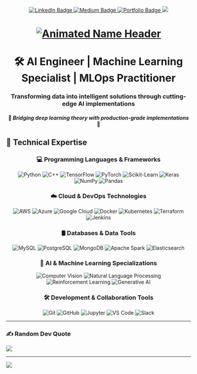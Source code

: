 ###
<div align="center">
  <a href="https://www.linkedin.com/in/yourprofile" target="_blank">
    <img src="https://img.shields.io/badge/-LinkedIn-%230077B5?style=for-the-badge&logo=linkedin&logoColor=white" alt="LinkedIn Badge">
  </a>
  <a href="https://medium.com/@yourprofile" target="_blank">
    <img src="https://img.shields.io/badge/Medium-12100E?style=for-the-badge&logo=medium&logoColor=white" alt="Medium Badge">
  </a>
  <a href="https://yourportfolio.com" target="_blank">
    <img src="https://img.shields.io/badge/Portfolio-%23000000.svg?style=for-the-badge&logo=firefox&logoColor=#FF7139" alt="Portfolio Badge">
  </a>
  <img src="https://visitor-badge.laobi.icu/badge?page_id=maurodesouza.maurodesouza&"  />
</div>
<h1 align="center">
  <a href="https://github.com/KHALgorithm">
    <img src="https://readme-typing-svg.demolab.com?font=Fira+Code&weight=600&size=53&duration=2000&pause=500&color=832d2d&center=true&vCenter=true&width=500&lines=KHALgorithm" alt="Animated Name Header">
  </a>
</h1>



<h1 align="center">🛠️ AI Engineer | Machine Learning Specialist | MLOps Practitioner</h1>
<h3 align="center">Transforming data into intelligent solutions through cutting-edge AI implementations</h3>
<h4 align="center">
  🔭 <em>Bridging deep learning theory with production-grade implementations</em> 🌉
</h4>

## 🔬 Technical Expertise  

<div align="center">  
  <h3>💻 Programming Languages & Frameworks  </h3>
  <img src="https://img.shields.io/badge/Python-3776AB?style=for-the-badge&logo=python&logoColor=white" alt="Python"/>  
  <img src="https://img.shields.io/badge/C++-00599C?style=for-the-badge&logo=c%2B%2B&logoColor=white" alt="C++"/>  
  <img src="https://img.shields.io/badge/TensorFlow-FF6F00?style=for-the-badge&logo=tensorflow&logoColor=white" alt="TensorFlow"/>  
  <img src="https://img.shields.io/badge/PyTorch-EE4C2C?style=for-the-badge&logo=pytorch&logoColor=white" alt="PyTorch"/>  
  <img src="https://img.shields.io/badge/Scikit_Learn-F7931E?style=for-the-badge&logo=scikit-learn&logoColor=white" alt="Scikit-Learn"/>  
  <img src="https://img.shields.io/badge/Keras-D00000?style=for-the-badge&logo=keras&logoColor=white" alt="Keras"/>  
  <img src="https://img.shields.io/badge/NumPy-013243?style=for-the-badge&logo=numpy&logoColor=white" alt="NumPy"/>  
  <img src="https://img.shields.io/badge/Pandas-150458?style=for-the-badge&logo=pandas&logoColor=white" alt="Pandas"/>  
</div>  


<div align="center">  
  <h3>☁️ Cloud & DevOps Technologies</h3>  
  <img src="https://img.shields.io/badge/Amazon_AWS-232F3E?style=for-the-badge&logo=amazon-aws&logoColor=white" alt="AWS"/>  
  <img src="https://img.shields.io/badge/Microsoft_Azure-0089D6?style=for-the-badge&logo=microsoft-azure&logoColor=white" alt="Azure"/>  
  <img src="https://img.shields.io/badge/Google_Cloud-4285F4?style=for-the-badge&logo=google-cloud&logoColor=white" alt="Google Cloud"/>  
  <img src="https://img.shields.io/badge/Docker-2496ED?style=for-the-badge&logo=docker&logoColor=white" alt="Docker"/>  
  <img src="https://img.shields.io/badge/Kubernetes-326CE5?style=for-the-badge&logo=kubernetes&logoColor=white" alt="Kubernetes"/>  
  <img src="https://img.shields.io/badge/Terraform-7B42BC?style=for-the-badge&logo=terraform&logoColor=white" alt="Terraform"/>  
  <img src="https://img.shields.io/badge/Jenkins-D24939?style=for-the-badge&logo=jenkins&logoColor=white" alt="Jenkins"/>  
</div>  

<div align="center">  
  <h3>🛢 Databases & Data Tools</h3>  
  <img src="https://img.shields.io/badge/MySQL-4479A1?style=for-the-badge&logo=mysql&logoColor=white" alt="MySQL"/>  
  <img src="https://img.shields.io/badge/PostgreSQL-336791?style=for-the-badge&logo=postgresql&logoColor=white" alt="PostgreSQL"/>  
  <img src="https://img.shields.io/badge/MongoDB-47A248?style=for-the-badge&logo=mongodb&logoColor=white" alt="MongoDB"/>  
  <img src="https://img.shields.io/badge/Apache_Spark-E25A1C?style=for-the-badge&logo=apache-spark&logoColor=white" alt="Apache Spark"/>  
  <img src="https://img.shields.io/badge/Elasticsearch-005571?style=for-the-badge&logo=elasticsearch&logoColor=white" alt="Elasticsearch"/>  
</div>  

<div align="center">  
  <h3>🧠 AI & Machine Learning Specializations</h3>  
  <img src="https://img.shields.io/badge/Computer_Vision-FF6F61?style=for-the-badge&logo=opencv&logoColor=white" alt="Computer Vision"/>  
  <img src="https://img.shields.io/badge/NLP-4285F4?style=for-the-badge&logo=python&logoColor=white" alt="Natural Language Processing"/>  
  <img src="https://img.shields.io/badge/Reinforcement_Learning-7B42BC?style=for-the-badge&logo=pytorch&logoColor=white" alt="Reinforcement Learning"/>  
  <img src="https://img.shields.io/badge/Generative_AI-00A86B?style=for-the-badge&logo=openai&logoColor=white" alt="Generative AI"/>  
</div>  

<div align="center">  
  <h3>🛠 Development & Collaboration Tools</h3>  
  <img src="https://img.shields.io/badge/Git-F05032?style=for-the-badge&logo=git&logoColor=white" alt="Git"/>  
  <img src="https://img.shields.io/badge/GitHub-181717?style=for-the-badge&logo=github&logoColor=white" alt="GitHub"/>  
  <img src="https://img.shields.io/badge/Jupyter-F37626?style=for-the-badge&logo=jupyter&logoColor=white" alt="Jupyter"/>  
  <img src="https://img.shields.io/badge/VS_Code-0078D4?style=for-the-badge&logo=visual-studio-code&logoColor=white" alt="VS Code"/>  
  <img src="https://img.shields.io/badge/Slack-4A154B?style=for-the-badge&logo=slack&logoColor=white" alt="Slack"/>  
</div>

---
### ✍️ Random Dev Quote
![](https://quotes-github-readme.vercel.app/api?type=horizontal&theme=radical)


---
[![](https://visitcount.itsvg.in/api?id=kzebibi&icon=0&color=0)](https://visitcount.itsvg.in)

<!-- Proudly created with GPRM ( https://gprm.itsvg.in ) -->

